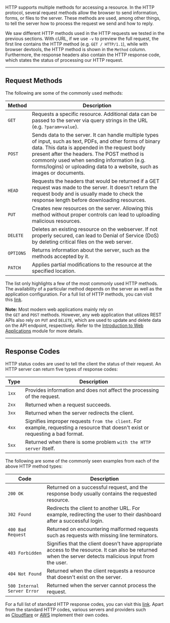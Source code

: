 HTTP supports multiple methods for accessing a resource. In the HTTP protocol, several request methods allow the browser to send information, forms, or files to the server. These methods are used, among other things, to tell the server how to process the request we send and how to reply.

We saw different HTTP methods used in the HTTP requests we tested in the previous sections. With cURL, if we use `-v` to preview the full request, the first line contains the HTTP method (e.g. `GET / HTTP/1.1`), while with browser devtools, the HTTP method is shown in the `Method` column. Furthermore, the response headers also contain the HTTP response code, which states the status of processing our HTTP request.

---

## Request Methods

The following are some of the commonly used methods:

|**Method**|**Description**|
|---|---|
|`GET`|Requests a specific resource. Additional data can be passed to the server via query strings in the URL (e.g. `?param=value`).|
|`POST`|Sends data to the server. It can handle multiple types of input, such as text, PDFs, and other forms of binary data. This data is appended in the request body present after the headers. The POST method is commonly used when sending information (e.g. forms/logins) or uploading data to a website, such as images or documents.|
|`HEAD`|Requests the headers that would be returned if a GET request was made to the server. It doesn't return the request body and is usually made to check the response length before downloading resources.|
|`PUT`|Creates new resources on the server. Allowing this method without proper controls can lead to uploading malicious resources.|
|`DELETE`|Deletes an existing resource on the webserver. If not properly secured, can lead to Denial of Service (DoS) by deleting critical files on the web server.|
|`OPTIONS`|Returns information about the server, such as the methods accepted by it.|
|`PATCH`|Applies partial modifications to the resource at the specified location.|

The list only highlights a few of the most commonly used HTTP methods. The availability of a particular method depends on the server as well as the application configuration. For a full list of HTTP methods, you can visit this [link](https://developer.mozilla.org/en-US/docs/Web/HTTP/Methods).

**Note:** Most modern web applications mainly rely on the `GET` and `POST` methods. However, any web application that utilizes REST APIs also rely on `PUT` and `DELETE`, which are used to update and delete data on the API endpoint, respectively. Refer to the [Introduction to Web Applications](https://academy.hackthebox.com/module/details/75) module for more details.

---

## Response Codes

HTTP status codes are used to tell the client the status of their request. An HTTP server can return five types of response codes:

|**Type**|**Description**|
|---|---|
|`1xx`|Provides information and does not affect the processing of the request.|
|`2xx`|Returned when a request succeeds.|
|`3xx`|Returned when the server redirects the client.|
|`4xx`|Signifies improper requests `from the client`. For example, requesting a resource that doesn't exist or requesting a bad format.|
|`5xx`|Returned when there is some problem `with the HTTP server` itself.|

The following are some of the commonly seen examples from each of the above HTTP method types:

|**Code**|**Description**|
|---|---|
|`200 OK`|Returned on a successful request, and the response body usually contains the requested resource.|
|`302 Found`|Redirects the client to another URL. For example, redirecting the user to their dashboard after a successful login.|
|`400 Bad Request`|Returned on encountering malformed requests such as requests with missing line terminators.|
|`403 Forbidden`|Signifies that the client doesn't have appropriate access to the resource. It can also be returned when the server detects malicious input from the user.|
|`404 Not Found`|Returned when the client requests a resource that doesn't exist on the server.|
|`500 Internal Server Error`|Returned when the server cannot process the request.|

For a full list of standard HTTP response codes, you can visit this [link](https://developer.mozilla.org/en-US/docs/Web/HTTP/Status). Apart from the standard HTTP codes, various servers and providers such as [Cloudflare](https://support.cloudflare.com/hc/en-us/articles/115003014432-HTTP-Status-Codes) or [AWS](https://docs.aws.amazon.com/AmazonSimpleDB/latest/DeveloperGuide/APIError.html) implement their own codes.